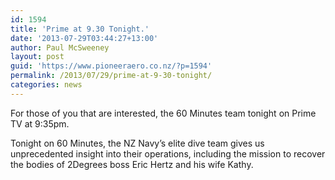 ```yaml
---
id: 1594
title: 'Prime at 9.30 Tonight.'
date: '2013-07-29T03:44:27+13:00'
author: Paul McSweeney
layout: post
guid: 'https://www.pioneeraero.co.nz/?p=1594'
permalink: /2013/07/29/prime-at-9-30-tonight/
categories: news
---
```


For those of you that are interested, the 60 Minutes team tonight on Prime TV at 9:35pm.

Tonight on 60 Minutes, the NZ Navy’s elite dive team gives us unprecedented insight into their operations, including the mission to recover the bodies of 2Degrees boss Eric Hertz and his wife Kathy.
